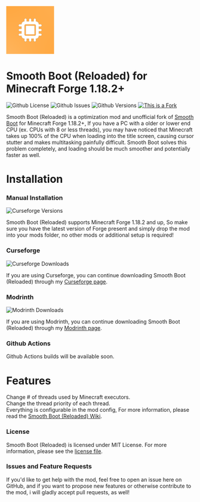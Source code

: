 <img src="src/main/resources/logo.png" width="128">

# Smooth Boot (Reloaded) for Minecraft Forge 1.18.2+

![Github License](https://img.shields.io/github/license/AbdElAziz333/SmoothBoot-Reloaded)
![Github Issues](https://img.shields.io/github/issues/AbdElAziz333/SmoothBoot-Reloaded)
![Github Versions](https://img.shields.io/github/v/tag/AbdElAziz333/SmoothBoot-Reloaded)
[![This is a Fork](https://img.shields.io/badge/This%20is%20port-Support%20the%20original-orange)](https://github.com/UltimateBoomer/mc-smoothboot)

Smooth Boot (Reloaded) is a optimization mod and unofficial fork of [Smooth Boot](https://github.com/UltimateBoomer/mc-smoothboot) for Minecraft Forge 1.18.2+, If you have a PC with a older or lower end CPU (ex. CPUs with 8 or less threads), you may have noticed that Minecraft takes up 100% of the CPU when loading into the title screen, causing cursor stutter and makes multitasking painfully difficult. Smooth Boot solves this problem completely, and loading should be much smoother and potentially faster as well.

# Installation

### Manual Installation

![Curseforge Versions](https://cf.way2muchnoise.eu/versions/smooth-boot-reloaded.svg)

Smooth Boot (Reloaded) supports Minecraft Forge 1.18.2 and up, So make sure you have the latest version of Forge present and simply drop the mod into your mods folder, no other mods or additional setup is required!

### Curseforge

![Curseforge Downloads](https://cf.way2muchnoise.eu/full_633412_downloads.svg)

If you are using Curseforge, you can continue downloading Smooth Boot (Reloaded) through my [Curseforge page](https://www.curseforge.com/minecraft/mc-mods/smooth-boot-reloaded).

### Modrinth

![Modrinth Downloads](https://img.shields.io/modrinth/dt/smooth-boot-reloaded?logo=modrinth&logoColor=modrinth)

If you are using Modrinth, you can continue downloading Smooth Boot (Reloaded) through my [Modrinth page](https://modrinth.com/mod/smooth-boot-reloaded).

### Github Actions

Github Actions builds will be available soon.

# Features

Change # of threads used by Minecraft executors.               
Change the thread priority of each thread.              
Everything is configurable in the mod config, For more information, please read the [Smooth Boot (Reloaded) Wiki](https://github.com/AbdElAziz333/Canary/wiki/Configuration-File).

### License

Smooth Boot (Reloaded) is licensed under MIT License. For more information, please see the
[license file](LICENSE.txt).

### Issues and Feature Requests
If you'd like to get help with the mod, feel free to open an issue here on GitHub, and if you want to propose new features or otherwise contribute to the mod, i will gladly accept pull requests, as well!
